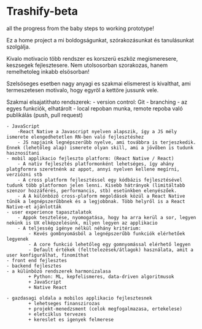 # Trashify-beta
all the progress from the baby steps to working prototype!


 Ez a home project a mi boldogságunkat, szórakozásunkat és tanulásunkat szolgálja.
 
 Kivalo motivacio több rendszer es korszerü eszköz megismeresere, keszsegek fejlesztesere. Nem utolsosorban szorakozas, hanem remelhetoleg inkabb elsösorban!

 Szelsöseges esetben nagy anyagi es szakmai elismerest is kivalthat, ami termeszetesen motivalo, hogy egyröl a kettöre jussunk vele.

 Szakmai elsajatithato rendszerek: 
    - version control: Git
		- branching - az egyes funkciók, elhatárolt
		- local repoban munka, remote repoba való publikálás (push, pull request)
		
    - JavaScript
		-React Native a Javascript nyelven alapszik, így a JS mély ismerete elengedhetetlen RN-ben való fejlesztéshez
		- JS napjaink legnépszerűbb nyelve, ami továbbra is terjeszkedik. Ennek (lehetőleg alap) ismerete olyan skill, ami a jövőben is tudunk hasznosítani
    - mobil applikacio fejleszto platform: (React Native / React)
		- A nativ fejlesztés platformonként lehetséges, így ahány platgformra szeretnénk az appot, annyi nyelven kellene megírni, verziózni stb
		- A cross platform fejlesztéssel egy kódbázis fejlesztésével tudunk több platformon jelen lenni. Kisebb hátrányok (limitáltabb szenzor hozzáférés, performancis, stb) esetünkben elenyészőek.
		- A A különböző cross-plaform megoldások közül a React Native tűnök a legnépszerűbbnek és a legjobbnak. Több helyről is a React Native-et ajánlották
    - user experience tapasztalatok
		- Appok tesztelése, nyomogatása, hogy ha arra kerül a sor, legyen nekünk is UX elképzelésünk, milyen legyen az applikacio
		- A teljesség igénye nélkül néhány kritérium:
			- Kevés gombnyomásból a legnépszerűbb funkciók elérhetőek legyenek
			- A core funkció lehetőleg egy gomnyomással elérhető legyen
			- Default értékek (felttelezések/átlagok) használata, amit a user konfigurálhat, finomíthat
    - front end fejlesztes
    - backend fejlesztes
    - a külünbözö rendszerek harmonizalasa
            + Python: ML, kepfelismeres, data-driven algoritmusok
            + JavaScript
            + Native React

    - gazdasagi oldala a mobilos applikacio fejlesztesnek
            + lehetseges finanszirozas
            + projekt-menedzsment (celok megfogalmazasa, ertekelese)
            + eletciklus tervezes
            + kereslet es igenyek felmerese
